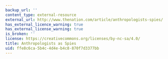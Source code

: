 ```yaml
---
backup_url: ''
content_type: external-resource
external_url: http://www.thenation.com/article/anthropologists-spies/
has_external_licence_warning: true
has_external_license_warning: true
is_broken: ''
license: https://creativecommons.org/licenses/by-nc-sa/4.0/
title: Anthropologists as Spies
uid: ffe8c6ca-5b4c-4d4e-b4c8-870f7d3377bb
---
```

